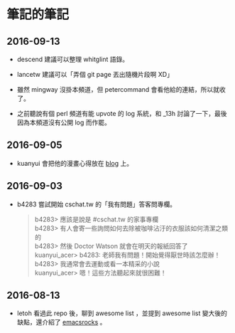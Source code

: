 # 筆記的筆記

## 2016-09-13

  * descend 建議可以整理 whitglint 語錄。

  * lancetw 建議可以「弄個 git page 丟出隨機片段啊 XD」

  * 雖然 mingway 沒掛本頻道，但 petercommand 會看他給的連結，所以就收了。

  * 之前聽說有個 perl 頻道有能 upvote 的 log 系統，和 _13h 討論了一下，最後因為本頻道沒有公開 log 而作罷。

## 2016-09-05

  * kuanyui 會把他的漫畫心得放在 [blog][kuanyui-comics] 上。

  [kuanyui-comics]: http://kuanyui.github.io/comics/

## 2016-09-03

  * b4283 嘗試開始 cschat.tw 的「我有問題」答客問專欄。

    > b4283> 應該是說是 #cschat.tw 的家事專欄  
    > b4283> 有人會寄一些詢問如何去除被咖啡沾汙的衣服該如何清潔之類的  
    > b4283> 然後 Doctor Watson 就會在明天的報紙回答了  
    > kuanyui_acer> b4283: 老師我有問題！開始覺得厭世時該怎麼辦！  
    > b4283> 我通常會去運動或看一本精采的小說  
    > kuanyui_acer> 嗯！這些方法聽起來就很困難！

## 2016-08-13

  * letoh 看過此 repo 後，聊到 awesome list ，並提到 awesome list 變大後的缺點，還介紹了 [emacsrocks][emacsrocks] 。

  [emacsrocks]: http://emacsrocks.com/
